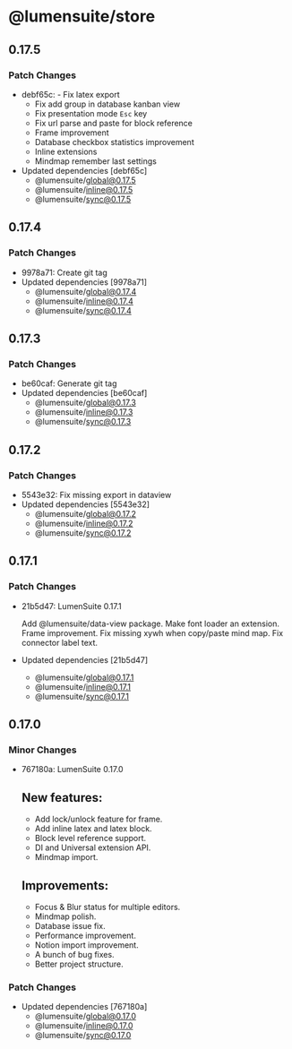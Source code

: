 # @lumensuite/store

## 0.17.5

### Patch Changes

- debf65c: - Fix latex export
  - Fix add group in database kanban view
  - Fix presentation mode `Esc` key
  - Fix url parse and paste for block reference
  - Frame improvement
  - Database checkbox statistics improvement
  - Inline extensions
  - Mindmap remember last settings
- Updated dependencies [debf65c]
  - @lumensuite/global@0.17.5
  - @lumensuite/inline@0.17.5
  - @lumensuite/sync@0.17.5

## 0.17.4

### Patch Changes

- 9978a71: Create git tag
- Updated dependencies [9978a71]
  - @lumensuite/global@0.17.4
  - @lumensuite/inline@0.17.4
  - @lumensuite/sync@0.17.4

## 0.17.3

### Patch Changes

- be60caf: Generate git tag
- Updated dependencies [be60caf]
  - @lumensuite/global@0.17.3
  - @lumensuite/inline@0.17.3
  - @lumensuite/sync@0.17.3

## 0.17.2

### Patch Changes

- 5543e32: Fix missing export in dataview
- Updated dependencies [5543e32]
  - @lumensuite/global@0.17.2
  - @lumensuite/inline@0.17.2
  - @lumensuite/sync@0.17.2

## 0.17.1

### Patch Changes

- 21b5d47: LumenSuite 0.17.1

  Add @lumensuite/data-view package.
  Make font loader an extension.
  Frame improvement.
  Fix missing xywh when copy/paste mind map.
  Fix connector label text.

- Updated dependencies [21b5d47]
  - @lumensuite/global@0.17.1
  - @lumensuite/inline@0.17.1
  - @lumensuite/sync@0.17.1

## 0.17.0

### Minor Changes

- 767180a: LumenSuite 0.17.0

  ## New features:

  - Add lock/unlock feature for frame.
  - Add inline latex and latex block.
  - Block level reference support.
  - DI and Universal extension API.
  - Mindmap import.

  ## Improvements:

  - Focus & Blur status for multiple editors.
  - Mindmap polish.
  - Database issue fix.
  - Performance improvement.
  - Notion import improvement.
  - A bunch of bug fixes.
  - Better project structure.

### Patch Changes

- Updated dependencies [767180a]
  - @lumensuite/global@0.17.0
  - @lumensuite/inline@0.17.0
  - @lumensuite/sync@0.17.0

